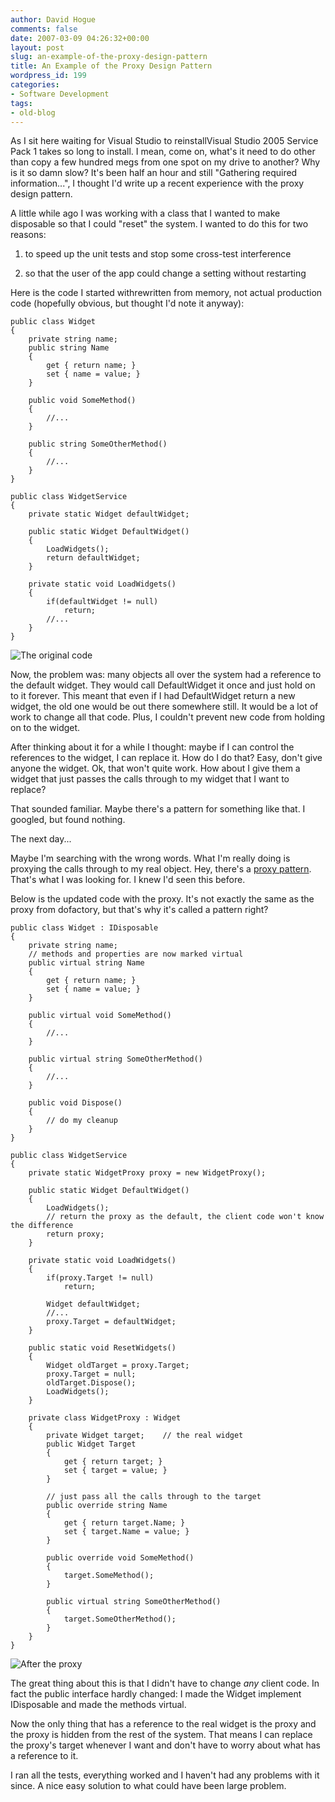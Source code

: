 ```yaml
---
author: David Hogue
comments: false
date: 2007-03-09 04:26:32+00:00
layout: post
slug: an-example-of-the-proxy-design-pattern
title: An Example of the Proxy Design Pattern
wordpress_id: 199
categories:
- Software Development
tags:
- old-blog
---
```


As I sit here waiting for Visual Studio to reinstallVisual Studio 2005 Service Pack 1 takes so long to install.  I mean, come on, what's it need to do other than copy a few hundred megs from one spot on my drive to another?  Why is it so damn slow?  It's been half an hour and still "Gathering required information...", I thought I'd write up a recent experience with the proxy design pattern.

A little while ago I was working with a class that I wanted to make disposable so that I could "reset" the system.  I wanted to do this for two reasons: 



	
  1. to speed up the unit tests and stop some cross-test interference

	
  2. so that the user of the app could change a setting without restarting



Here is the code I started withrewritten from memory, not actual production code (hopefully obvious, but thought I'd note it anyway):


    
    public class Widget
    {
        private string name;
        public string Name
        {
            get { return name; }
            set { name = value; }
        }
    
        public void SomeMethod()
        {
            //...
        }
    
        public string SomeOtherMethod()
        {
            //...
        }
    }
    
    public class WidgetService
    {
        private static Widget defaultWidget;
    
        public static Widget DefaultWidget()
        {
            LoadWidgets();
            return defaultWidget;
        }
    
        private static void LoadWidgets()
        {
            if(defaultWidget != null)
                return;
            //...
        }
    }



![The original code](http://vorpal.cc/blog/wp-content/uploads/2007/03/proxybefore.png)

Now, the problem was: many objects all over the system had a reference to the default widget.  They would call DefaultWidget it once and just hold on to it forever.  This meant that even if I had DefaultWidget return a new widget, the old one would be out there somewhere still.  It would be a lot of work to change all that code.  Plus, I couldn't prevent new code from holding on to the widget.

After thinking about it for a while I thought: maybe if I can control the references to the widget, I can replace it.  How do I do that?  Easy, don't give anyone the widget.  Ok, that won't quite work.  How about I give them a widget that just passes the calls through to my widget that I want to replace?

That sounded familiar.  Maybe there's a pattern for something like that.  I googled, but found nothing.

The next day...

Maybe I'm searching with the wrong words.  What I'm really doing is proxying the calls through to my real object.  Hey, there's a [proxy pattern](http://www.dofactory.com/Patterns/PatternProxy.aspx).  That's what I was looking for.  I knew I'd seen this before.

Below is the updated code with the proxy.  It's not exactly the same as the proxy from dofactory, but that's why it's called a pattern right?


    
    public class Widget : IDisposable
    {
        private string name;
        // methods and properties are now marked virtual
        public virtual string Name
        {
            get { return name; }
            set { name = value; }
        }
    
        public virtual void SomeMethod()
        {
            //...
        }
    
        public virtual string SomeOtherMethod()
        {
            //...
        }
    
        public void Dispose()
        {
            // do my cleanup
        }
    }
    
    public class WidgetService
    {
        private static WidgetProxy proxy = new WidgetProxy();
    
        public static Widget DefaultWidget()
        {
            LoadWidgets();
            // return the proxy as the default, the client code won't know the difference
            return proxy;
        }
    
        private static void LoadWidgets()
        {
            if(proxy.Target != null)
                return;
    
            Widget defaultWidget;
            //...
            proxy.Target = defaultWidget;
        }
    
        public static void ResetWidgets()
        {
            Widget oldTarget = proxy.Target;
            proxy.Target = null;
            oldTarget.Dispose();
            LoadWidgets();
        }
    
        private class WidgetProxy : Widget
        {
            private Widget target;    // the real widget
            public Widget Target
            {
                get { return target; }
                set { target = value; }
            }
    
            // just pass all the calls through to the target
            public override string Name
            {
                get { return target.Name; }
                set { target.Name = value; }
            }
    
            public override void SomeMethod()
            {
                target.SomeMethod();
            }
    
            public virtual string SomeOtherMethod()
            {
                target.SomeOtherMethod();
            }
        }
    }



![After the proxy](http://vorpal.cc/blog/wp-content/uploads/2007/03/proxyafter.png)

The great thing about this is that I didn't have to change _any_ client code.  In fact the public interface hardly changed: I made the Widget implement IDisposable and made the methods virtual.

Now the only thing that has a reference to the real widget is the proxy and the proxy is hidden from the rest of the system.  That means I can replace the proxy's target whenever I want and don't have to worry about what has a reference to it.

I ran all the tests, everything worked and I haven't had any problems with it since.  A nice easy solution to what could have been large problem.
